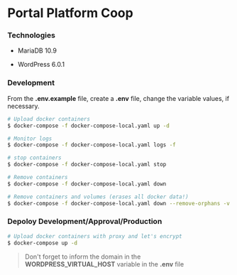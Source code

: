 # Portal Platform Coop

### Technologies

- MariaDB 10.9

- WordPress 6.0.1
 

### Development

From the **.env.example** file, create a **.env** file, change the variable values, if necessary.

```bash
# Upload docker containers
$ docker-compose -f docker-compose-local.yaml up -d
```

```bash
# Monitor logs
$ docker-compose -f docker-compose-local.yaml logs -f
```

```bash
# stop containers
$ docker-compose -f docker-compose-local.yaml stop
```

```bash
# Remove containers
$ docker-compose -f docker-compose-local.yaml down
```

```bash
# Remove containers and volumes (erases all docker data!)
$ docker-compose -f docker-compose-local.yaml down --remove-orphans -v
```

### Depoloy Development/Approval/Production
```bash
# Upload docker containers with proxy and let's encrypt
$ docker-compose up -d
```
> Don't forget to inform the domain in the **WORDPRESS_VIRTUAL_HOST** variable in the **.env** file
